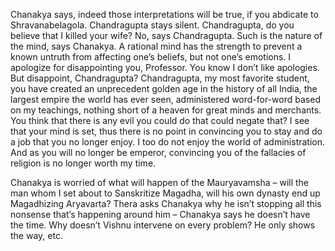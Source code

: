 Chanakya says, indeed those interpretations will be true, if you abdicate to Shravanabelagola. Chandragupta stays silent. Chandragupta, do you believe that I killed your wife? No, says Chandragupta. Such is the nature of the mind, says Chanakya. A rational mind has the strength to prevent a known untruth from affecting one’s beliefs, but not one’s emotions. I apologize for disappointing you, Professor. You know I don’t like apologies. But disappoint, Chandragupta? Chandragupta, my most favorite student, you have created an unprecedent golden age in the history of all India, the largest empire the world has ever seen, administered word-for-word based on my teachings, nothing short of a heaven for great minds and merchants. You think that there is any evil you could do that could negate that? I see that your mind is set, thus there is no point in convincing you to stay and do a job that you no longer enjoy. I too do not enjoy the world of administration. And as you will no longer be emperor, convincing you of the fallacies of religion is no longer worth my time.

Chanakya is worried of what will happen of the Mauryavamsha – will the man whom I set about to Sanskritize Magadha, will his own dynasty end up Magadhizing Aryavarta? Thera asks Chanakya why he isn’t stopping all this nonsense that’s happening around him – Chanakya says he doesn’t have the time. Why doesn’t Vishnu intervene on every problem? He only shows the way, etc.

